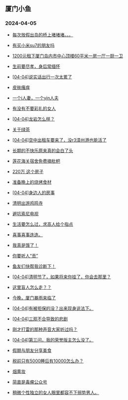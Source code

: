 ## 厦门小鱼 
### 2024-04-05

+ [每次放假出岛的桥上堵堵堵。。。](http://bbs.xmfish.com/read-htm-tid-18170566.html)

+ [有买小米su7的朋友吗](http://bbs.xmfish.com/read-htm-tid-18170674.html)

+ [1200元租下厦门岛内市中心顶楼60平米一房一厅一厨一卫](http://bbs.xmfish.com/read-htm-tid-18170691.html)

+ [生前要尽孝，身后常缅怀](http://bbs.xmfish.com/read-htm-tid-18170622.html)

+ [[04-04]说实话出行一次太累了](http://bbs.xmfish.com/read-htm-tid-18170664.html)

+ [皮肤瘙痒](http://bbs.xmfish.com/read-htm-tid-18170600.html)

+ [一个j人妻，一个yin人夫](http://bbs.xmfish.com/read-htm-tid-18170573.html)

+ [有没有不要彩礼的女人](http://bbs.xmfish.com/read-htm-tid-18170609.html)

+ [[04-04]龙岩怎么样？](http://bbs.xmfish.com/read-htm-tid-18170739.html)

+ [关于绿茶](http://bbs.xmfish.com/read-htm-tid-18170571.html)

+ [[04-04]空中出租车要来了，没r3漳州港也能活了](http://bbs.xmfish.com/read-htm-tid-18170729.html)

+ [长期的不快乐原来真的会白了头](http://bbs.xmfish.com/read-htm-tid-18170656.html)

+ [莲花海关宿舍免费摘枇杷](http://bbs.xmfish.com/read-htm-tid-18170736.html)

+ [220万 这个房子](http://bbs.xmfish.com/read-htm-tid-18170835.html)

+ [准备晚上的烧烤食材](http://bbs.xmfish.com/read-htm-tid-18170749.html)

+ [[04-04]身边人的房事](http://bbs.xmfish.com/read-htm-tid-18170838.html)

+ [清明出游鸡鸣寺](http://bbs.xmfish.com/read-htm-tid-18170759.html)

+ [避坑索尼电视](http://bbs.xmfish.com/read-htm-tid-18170878.html)

+ [生活要怎么过，求高人给个指点](http://bbs.xmfish.com/read-htm-tid-18170872.html)

+ [喜事喜事连连。](http://bbs.xmfish.com/read-htm-tid-18170845.html)

+ [我真是饿了！](http://bbs.xmfish.com/read-htm-tid-18170808.html)

+ [你要听人“贡”](http://bbs.xmfish.com/read-htm-tid-18170906.html)

+ [鱼友们快帮我诊断下！](http://bbs.xmfish.com/read-htm-tid-18170826.html)

+ [[04-04]清明节了，如果将来你挂了，你会去那里？](http://bbs.xmfish.com/read-htm-tid-18170851.html)

+ [这里盲人怎么走？？](http://bbs.xmfish.com/read-htm-tid-18170815.html)

+ [今晚，厦门暴雨来临了](http://bbs.xmfish.com/read-htm-tid-18170894.html)

+ [[04-04]有被拒保的没？出来现身说法下。](http://bbs.xmfish.com/read-htm-tid-18170927.html)

+ [[04-04]三观不合导致的悲剧](http://bbs.xmfish.com/read-htm-tid-18170932.html)

+ [刚才打雷的那种声音大家听过吗？](http://bbs.xmfish.com/read-htm-tid-18170933.html)

+ [[04-04]第三问，我的荣誉版主怎么没了。](http://bbs.xmfish.com/read-htm-tid-18170914.html)

+ [假期与朋友分享美食](http://bbs.xmfish.com/read-htm-tid-18170909.html)

+ [税前只有5000睡后有10000怎么办？](http://bbs.xmfish.com/read-htm-tid-18170963.html)

+ [烟熏妆](http://bbs.xmfish.com/read-htm-tid-18170911.html)

+ [简直是毒瘤公众号](http://bbs.xmfish.com/read-htm-tid-18171071.html)

+ [稍微个性独立的女人眼里都容不下弱势男人。](http://bbs.xmfish.com/read-htm-tid-18170983.html)

